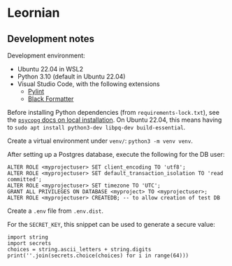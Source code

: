 # Leornian

## Development notes

Development environment:

- Ubuntu 22.04 in WSL2
- Python 3.10 (default in Ubuntu 22.04)
- Visual Studio Code, with the following extensions
    - [Pylint](https://marketplace.visualstudio.com/items?itemName=ms-python.pylint)
    - [Black Formatter](https://marketplace.visualstudio.com/items?itemName=ms-python.black-formatter)

Before installing Python dependencies (from `requirements-lock.txt`), see the [`psycopg` docs on local installation](https://www.psycopg.org/psycopg3/docs/basic/install.html#local-installation). On Ubuntu 22.04, this means having to `sudo apt install python3-dev libpq-dev build-essential`.

Create a virtual environment under `venv/`: `python3 -m venv venv`.

After setting up a Postgres database, execute the following for the DB user:

    ALTER ROLE <myprojectuser> SET client_encoding TO 'utf8';
    ALTER ROLE <myprojectuser> SET default_transaction_isolation TO 'read committed';
    ALTER ROLE <myprojectuser> SET timezone TO 'UTC';
    GRANT ALL PRIVILEGES ON DATABASE <myproject> TO <myprojectuser>;
    ALTER ROLE <myprojectuser> CREATEDB; -- to allow creation of test DB

Create a `.env` file from `.env.dist`.

For the `SECRET_KEY`, this snippet can be used to generate a secure value:

    import string
    import secrets
    choices = string.ascii_letters + string.digits
    print(''.join(secrets.choice(choices) for i in range(64)))

